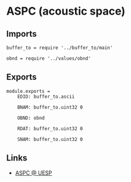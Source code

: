 # ASPC (acoustic space)

## Imports

	buffer_to = require '../buffer_to/main'

	obnd = require '../values/obnd'


## Exports

	module.exports =
		EDID: buffer_to.ascii

		BNAM: buffer_to.uint32 0

		OBND: obnd

		RDAT: buffer_to.uint32 0

		SNAM: buffer_to.uint32 0


## Links

- [ASPC @ UESP](http://www.uesp.net/wiki/Tes5Mod:Mod_File_Format/ASPC)
